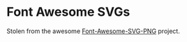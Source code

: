 # Font Awesome SVGs

Stolen from the awesome [Font-Awesome-SVG-PNG](https://github.com/encharm/Font-Awesome-SVG-PNG) project.
